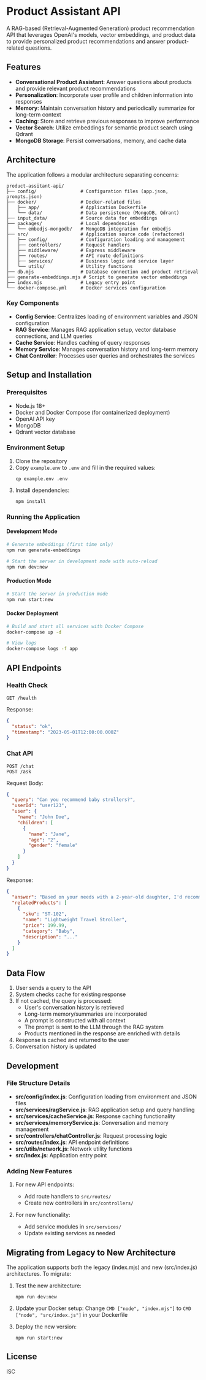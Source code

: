 # Product Assistant API

A RAG-based (Retrieval-Augmented Generation) product recommendation API that leverages OpenAI's models, vector embeddings, and product data to provide personalized product recommendations and answer product-related questions.

## Features

- **Conversational Product Assistant**: Answer questions about products and provide relevant product recommendations
- **Personalization**: Incorporate user profile and children information into responses
- **Memory**: Maintain conversation history and periodically summarize for long-term context
- **Caching**: Store and retrieve previous responses to improve performance
- **Vector Search**: Utilize embeddings for semantic product search using Qdrant
- **MongoDB Storage**: Persist conversations, memory, and cache data

## Architecture

The application follows a modular architecture separating concerns:

```
product-assitant-api/
├── config/                # Configuration files (app.json, prompts.json)
├── docker/                # Docker-related files
│   ├── app/               # Application Dockerfile
│   └── data/              # Data persistence (MongoDB, Qdrant)
├── input_data/            # Source data for embeddings
├── packages/              # Local dependencies
│   └── embedjs-mongodb/   # MongoDB integration for embedjs
├── src/                   # Application source code (refactored)
│   ├── config/            # Configuration loading and management
│   ├── controllers/       # Request handlers
│   ├── middleware/        # Express middleware
│   ├── routes/            # API route definitions
│   ├── services/          # Business logic and service layer
│   └── utils/             # Utility functions
├── db.mjs                 # Database connection and product retrieval
├── generate-embeddings.mjs # Script to generate vector embeddings
├── index.mjs              # Legacy entry point
└── docker-compose.yml     # Docker services configuration
```

### Key Components

- **Config Service**: Centralizes loading of environment variables and JSON configuration
- **RAG Service**: Manages RAG application setup, vector database connections, and LLM queries
- **Cache Service**: Handles caching of query responses
- **Memory Service**: Manages conversation history and long-term memory
- **Chat Controller**: Processes user queries and orchestrates the services

## Setup and Installation

### Prerequisites

- Node.js 18+
- Docker and Docker Compose (for containerized deployment)
- OpenAI API key
- MongoDB
- Qdrant vector database

### Environment Setup

1. Clone the repository
2. Copy `example.env` to `.env` and fill in the required values:
   ```
   cp example.env .env
   ```
3. Install dependencies:
   ```
   npm install
   ```

### Running the Application

#### Development Mode

```bash
# Generate embeddings (first time only)
npm run generate-embeddings

# Start the server in development mode with auto-reload
npm run dev:new
```

#### Production Mode

```bash
# Start the server in production mode
npm run start:new
```

#### Docker Deployment

```bash
# Build and start all services with Docker Compose
docker-compose up -d

# View logs
docker-compose logs -f app
```

## API Endpoints

### Health Check

```
GET /health
```

Response:
```json
{
  "status": "ok",
  "timestamp": "2023-05-01T12:00:00.000Z"
}
```

### Chat API

```
POST /chat
POST /ask
```

Request Body:
```json
{
  "query": "Can you recommend baby strollers?",
  "userId": "user123",
  "user": {
    "name": "John Doe",
    "children": [
      {
        "name": "Jane",
        "age": "2",
        "gender": "female"
      }
    ]
  }
}
```

Response:
```json
{
  "answer": "Based on your needs with a 2-year-old daughter, I'd recommend...",
  "relatedProducts": [
    {
      "sku": "ST-102",
      "name": "Lightweight Travel Stroller",
      "price": 199.99,
      "category": "Baby",
      "description": "..."
    }
  ]
}
```

## Data Flow

1. User sends a query to the API
2. System checks cache for existing response
3. If not cached, the query is processed:
   - User's conversation history is retrieved
   - Long-term memory/summaries are incorporated
   - A prompt is constructed with all context
   - The prompt is sent to the LLM through the RAG system
   - Products mentioned in the response are enriched with details
4. Response is cached and returned to the user
5. Conversation history is updated

## Development

### File Structure Details

- **src/config/index.js**: Configuration loading from environment and JSON files
- **src/services/ragService.js**: RAG application setup and query handling
- **src/services/cacheService.js**: Response caching functionality
- **src/services/memoryService.js**: Conversation and memory management
- **src/controllers/chatController.js**: Request processing logic
- **src/routes/index.js**: API endpoint definitions
- **src/utils/network.js**: Network utility functions
- **src/index.js**: Application entry point

### Adding New Features

1. For new API endpoints:
   - Add route handlers to `src/routes/`
   - Create new controllers in `src/controllers/`

2. For new functionality:
   - Add service modules in `src/services/`
   - Update existing services as needed

## Migrating from Legacy to New Architecture

The application supports both the legacy (index.mjs) and new (src/index.js) architectures. To migrate:

1. Test the new architecture:
   ```
   npm run dev:new
   ```

2. Update your Docker setup:
   Change `CMD ["node", "index.mjs"]` to `CMD ["node", "src/index.js"]` in your Dockerfile

3. Deploy the new version:
   ```
   npm run start:new
   ```

## License

ISC 